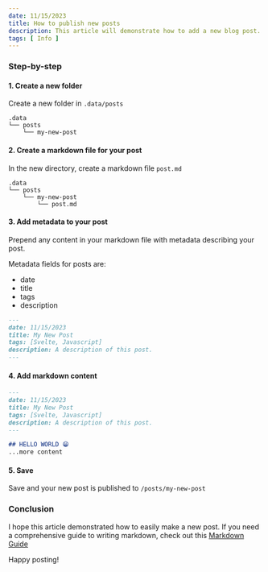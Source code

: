 ```yaml
---
date: 11/15/2023
title: How to publish new posts
description: This article will demonstrate how to add a new blog post.
tags: [ Info ]
---
```


### Step-by-step

#### 1. Create a new folder
Create a new folder in ```.data/posts```

```text
.data
└── posts
    └── my-new-post
```

#### 2. Create a markdown file for your post
In the new directory, create a markdown file ```post.md```

```text
.data
└── posts
    └── my-new-post
        └── post.md
```

#### 3. Add metadata to your post
Prepend any content in your markdown file with metadata describing your post.

Metadata fields for posts are:
* date
* title
* tags
* description

```markdown
---
date: 11/15/2023
title: My New Post
tags: [Svelte, Javascript]
description: A description of this post.
---
```

#### 4. Add markdown content
```markdown
---
date: 11/15/2023
title: My New Post
tags: [Svelte, Javascript]
description: A description of this post.
---

## HELLO WORLD 😁
...more content
```

#### 5. Save
Save and your new post is published to ```/posts/my-new-post```

### Conclusion
I hope this article demonstrated how to easily make a new post. If you need a comprehensive guide to writing markdown, check out this [Markdown Guide](/posts/markdown-guide)

Happy posting!